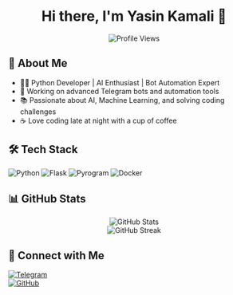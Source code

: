 <h1 align="center">Hi there, I'm Yasin Kamali 👋</h1>

<p align="center">
  <img src="https://komarev.com/ghpvc/?username=YasinKamali&label=Profile%20Views&color=blue&style=flat" alt="Profile Views" />
</p>

## 🚀 About Me
- 🧑‍💻 Python Developer | AI Enthusiast | Bot Automation Expert  
- 🤖 Working on advanced Telegram bots and automation tools  
- 📚 Passionate about AI, Machine Learning, and solving coding challenges  
- ☕ Love coding late at night with a cup of coffee  

## 🛠️ Tech Stack
![Python](https://img.shields.io/badge/Python-3776AB?style=for-the-badge&logo=python&logoColor=white)
![Flask](https://img.shields.io/badge/Flask-000000?style=for-the-badge&logo=flask&logoColor=white)
![Pyrogram](https://img.shields.io/badge/Pyrogram-0088CC?style=for-the-badge&logo=telegram&logoColor=white)
![Docker](https://img.shields.io/badge/Docker-2496ED?style=for-the-badge&logo=docker&logoColor=white)

## 📊 GitHub Stats  
<p align="center">
  <img src="https://github-readme-stats.vercel.app/api?username=YasinKamali&show_icons=true&theme=radical" alt="GitHub Stats" />
  <br />
  <img src="https://github-readme-streak-stats.herokuapp.com/?user=YasinKamali&theme=radical" alt="GitHub Streak" />
</p>

## 🔗 Connect with Me  
[![Telegram](https://img.shields.io/badge/Telegram-26A5E4?style=for-the-badge&logo=telegram&logoColor=white)](https://t.me/Main_Yasin)  
[![GitHub](https://img.shields.io/badge/GitHub-181717?style=for-the-badge&logo=github&logoColor=white)](https://github.com/YasinKamali)
